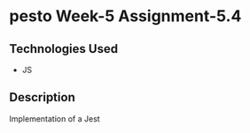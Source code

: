# pesto Week-5 Assignment-5.4

## Technologies Used
- JS

## Description
Implementation of a Jest


